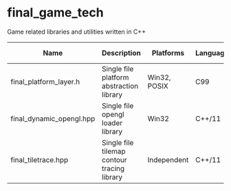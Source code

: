 # final_game_tech
Game related libraries and utilities written in C++

| Name                     | Description                                 | Platforms    | Language | Latest Version |
|--------------------------|---------------------------------------------|--------------|----------|----------------|
| final_platform_layer.h   | Single file platform abstraction library    | Win32, POSIX | C99      | 0.7.5.1 beta   |
| final_dynamic_opengl.hpp | Single file opengl loader library           | Win32        | C++/11   | 0.2.0.0 beta   |
| final_tiletrace.hpp      | Single file tilemap contour tracing library | Independent  | C++/11   | 1.02           |